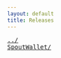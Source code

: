 ```yaml
---
layout: default
title: Releases
---
```

<pre>
<a href="../">../</a>
<a href="SpoutWallet/">SpoutWallet/</a>
</pre>
